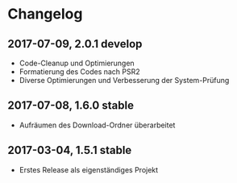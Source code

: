 # Changelog

2017-07-09, 2.0.1 develop
---------
* Code-Cleanup und Optimierungen
* Formatierung des Codes nach PSR2
* Diverse Optimierungen und Verbesserung der System-Prüfung

2017-07-08, 1.6.0 stable
----------
* Aufräumen des Download-Ordner überarbeitet 

2017-03-04, 1.5.1 stable
----------
- Erstes Release als eigenständiges Projekt
